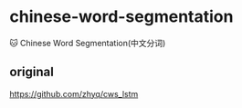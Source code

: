 # chinese-word-segmentation
 :cat: Chinese Word Segmentation(中文分词)

## original

https://github.com/zhyq/cws_lstm
